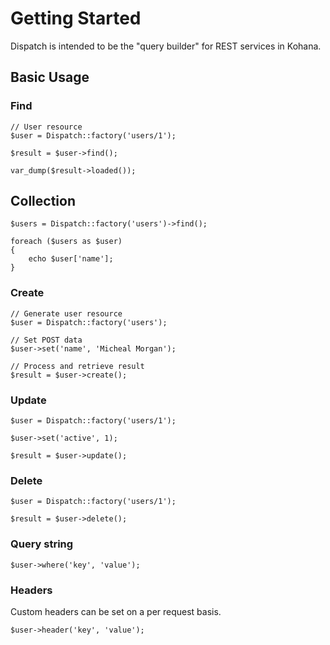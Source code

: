 # Getting Started

Dispatch is intended to be the "query builder" for REST services in Kohana.

## Basic Usage

### Find

	// User resource
	$user = Dispatch::factory('users/1');
	
	$result = $user->find();
	
	var_dump($result->loaded());

## Collection

	$users = Dispatch::factory('users')->find();

	foreach ($users as $user)
	{
		echo $user['name'];
	}

### Create

	// Generate user resource
	$user = Dispatch::factory('users');
	
	// Set POST data
	$user->set('name', 'Micheal Morgan');
	
	// Process and retrieve result
	$result = $user->create();
	
### Update

	$user = Dispatch::factory('users/1');
	
	$user->set('active', 1);
	
	$result = $user->update();
	
### Delete
	
	$user = Dispatch::factory('users/1');
	
	$result = $user->delete();

### Query string

	$user->where('key', 'value');

### Headers

Custom headers can be set on a per request basis.

	$user->header('key', 'value');



